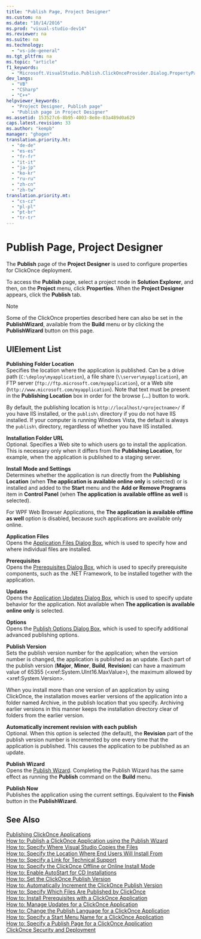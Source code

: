 ```yaml
---
title: "Publish Page, Project Designer"
ms.custom: na
ms.date: "10/14/2016"
ms.prod: "visual-studio-dev14"
ms.reviewer: na
ms.suite: na
ms.technology: 
  - "vs-ide-general"
ms.tgt_pltfrm: na
ms.topic: "article"
f1_keywords: 
  - "Microsoft.VisualStudio.Publish.ClickOnceProvider.Dialog.PropertyPage"
dev_langs: 
  - "VB"
  - "CSharp"
  - "C++"
helpviewer_keywords: 
  - "Project Designer, Publish page"
  - "Publish page in Project Designer"
ms.assetid: 153527c6-8b95-4003-8e8e-03a489d0a629
caps.latest.revision: 33
ms.author: "kempb"
manager: "ghogen"
translation.priority.ht: 
  - "de-de"
  - "es-es"
  - "fr-fr"
  - "it-it"
  - "ja-jp"
  - "ko-kr"
  - "ru-ru"
  - "zh-cn"
  - "zh-tw"
translation.priority.mt: 
  - "cs-cz"
  - "pl-pl"
  - "pt-br"
  - "tr-tr"
---
```

# Publish Page, Project Designer
The **Publish** page of the **Project Designer** is used to configure properties for ClickOnce deployment.  
  
 To access the **Publish** page, select a project node in **Solution Explorer**, and then, on the **Project** menu, click **Properties**. When the **Project Designer** appears, click the **Publish** tab.  
  
> [!NOTE]
>  Some of the ClickOnce properties described here can also be set in the **PublishWizard**, available from the **Build** menu or by clicking the **PublishWizard** button on this page.  
  
## UIElement List  
 **Publishing Folder Location**  
 Specifies the location where the application is published. Can be a drive path (`C:\deploy\myapplication`), a file share (`\\server\myapplication`), an FTP server (`ftp://ftp.microsoft.com/myapplication`), or a Web site (`http://www.microsoft.com/myapplication`). Note that text must be present in the **Publishing Location** box in order for the browse (**...**) button to work.  
  
 By default, the publishing location is `http://localhost/<projectname>/` if you have IIS installed, or the `publish\` directory if you do not have IIS installed. If your computer is running Windows Vista, the default is always the `publish\` directory, regardless of whether you have IIS installed.  
  
 **Installation Folder URL**  
 Optional. Specifies a Web site to which users go to install the application. This is necessary only when it differs from the **Publishing Location**, for example, when the application is published to a staging server.  
  
 **Install Mode and Settings**  
 Determines whether the application is run directly from the **Publishing Location** (when **The application is available online only** is selected) or is installed and added to the **Start** menu and the **Add or Remove Programs** item in **Control Panel** (when **The application is available offline as well** is selected).  
  
 For WPF Web Browser Applications, the **The application is available offline as well** option is disabled, because such applications are available only online.  
  
 **Application Files**  
 Opens the [Application Files Dialog Box](assetId:///b06dff3a-b87a-4caf-996b-7a4acf8137a8), which is used to specify how and where individual files are installed.  
  
 **Prerequisites**  
 Opens the [Prerequisites Dialog Box](../reference/prerequisites-dialog-box.md), which is used to specify prerequisite components, such as the .NET Framework, to be installed together with the application.  
  
 **Updates**  
 Opens the [Application Updates Dialog Box](assetId:///8eca8743-8e68-4d04-bfd5-4dc0a9b2934f), which is used to specify update behavior for the application. Not available when **The application is available online only** is selected.  
  
 **Options**  
 Opens the [Publish Options Dialog Box](assetId:///fd9baa1b-7311-4f9e-8ffb-ae50cf110592), which is used to specify additional advanced publishing options.  
  
 **Publish Version**  
 Sets the publish version number for the application; when the version number is changed, the application is published as an update. Each part of the publish version (**Major**, **Minor**, **Build**, **Revision**) can have a maximum value of 65355 (\<xref:System.UInt16.MaxValue>), the maximum allowed by \<xref:System.Version>.  
  
 When you install more than one version of an application by using ClickOnce, the installation moves earlier versions of the application into a folder named Archive, in the publish location that you specify. Archiving earlier versions in this manner keeps the installation directory clear of folders from the earlier version.  
  
 **Automatically increment revision with each publish**  
 Optional. When this option is selected (the default), the **Revision** part of the publish version number is incremented by one every time that the application is published. This causes the application to be published as an update.  
  
 **Publish Wizard**  
 Opens the [Publish Wizard](assetId:///fc6abebd-13d6-48e4-a567-fbc52dad0872). Completing the Publish Wizard has the same effect as running the **Publish** command on the **Build** menu.  
  
 **Publish Now**  
 Publishes the application using the current settings. Equivalent to the **Finish** button in the **PublishWizard**.  
  
## See Also  
 [Publishing ClickOnce Applications](../deployment/publishing-clickonce-applications.md)   
 [How to: Publish a ClickOnce Application using the Publish Wizard](../deployment/how-to--publish-a-clickonce-application-using-the-publish-wizard.md)   
 [How to: Specify Where Visual Studio Copies the Files](../deployment/how-to--specify-where-visual-studio-copies-the-files.md)   
 [How to: Specify the Location Where End Users Will Install From](../deployment/how-to--specify-the-location-where-end-users-will-install-from.md)   
 [How to: Specify a Link for Technical Support](../deployment/how-to--specify-a-link-for-technical-support.md)   
 [How to: Specify the ClickOnce Offline or Online Install Mode](../deployment/how-to--specify-the-clickonce-offline-or-online-install-mode.md)   
 [How to: Enable AutoStart for CD Installations](../deployment/how-to--enable-autostart-for-cd-installations.md)   
 [How to: Set the ClickOnce Publish Version](../deployment/how-to--set-the-clickonce-publish-version.md)   
 [How to: Automatically Increment the ClickOnce Publish Version](../deployment/how-to--automatically-increment-the-clickonce-publish-version.md)   
 [How to: Specify Which Files Are Published by ClickOnce](../deployment/how-to--specify-which-files-are-published-by-clickonce.md)   
 [How to: Install Prerequisites with a ClickOnce Application](../deployment/how-to--install-prerequisites-with-a-clickonce-application.md)   
 [How to: Manage Updates for a ClickOnce Application](../deployment/how-to--manage-updates-for-a-clickonce-application.md)   
 [How to: Change the Publish Language for a ClickOnce Application](../deployment/how-to--change-the-publish-language-for-a-clickonce-application.md)   
 [How to: Specify a Start Menu Name for a ClickOnce Application](../deployment/how-to--specify-a-start-menu-name-for-a-clickonce-application.md)   
 [How to: Specify a Publish Page for a ClickOnce Application](../deployment/how-to--specify-a-publish-page-for-a-clickonce-application.md)   
 [ClickOnce Security and Deployment](../deployment/clickonce-security-and-deployment.md)